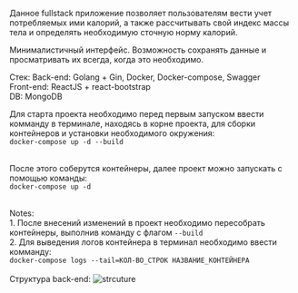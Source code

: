 Данное fullstack приложение позволяет пользователям вести учет потребляемых ими калорий, а также рассчитывать свой индекс массы тела и определять необходимую сточную норму калорий.

Минималистичный интерфейс. Возможность сохранять данные и просматривать их всегда, когда это необходимо.

Стек:
Back-end:  Golang + Gin, Docker, Docker-compose, Swagger<br>
Front-end: ReactJS + react-bootstrap<br>
DB:        MongoDB<br>

Для старта проекта необходимо перед первым запуском ввести комманду в терминале, находясь в корне проекта, для сборки контейнеров и установки необходимого окружения:<br>
```docker-compose up -d --build```<br><br>

После этого соберутся контейнеры, далее проект можно запускать с помощью команды:<br>
```docker-compose up -d```<br><br>

Notes: <br>
    1. После внесений изменений в проект необходимо пересобрать контейнеры, выполнив команду с флагом ```--build```<br>
    2. Для выведения логов контейнера в терминал необходимо ввести комманду:<br>
    ```docker-compose logs --tail=КОЛ-ВО_СТРОК НАЗВАНИЕ_КОНТЕЙНЕРА```<br><br>
    Структура back-end:
    ![strcuture](https://github.com/ADEXITUM/React-GO-Calorie-Tracker/assets/111490239/ff888910-0b7f-4139-bc82-5eef92fbe2ca)

